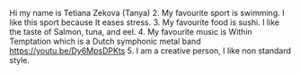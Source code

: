 Hi my name is Tetiana Zekova (Tanya)
   2. My favourite sport is swimming. I like this sport because It eases stress.
   3. My favourite food is sushi. I like the taste of Salmon, tuna, and eel. 
   4. My favourite music is Within Temptation which is a Dutch symphonic metal band https://youtu.be/Dy6MpsDPKts
   5. I am a creative person, I like non standard style.